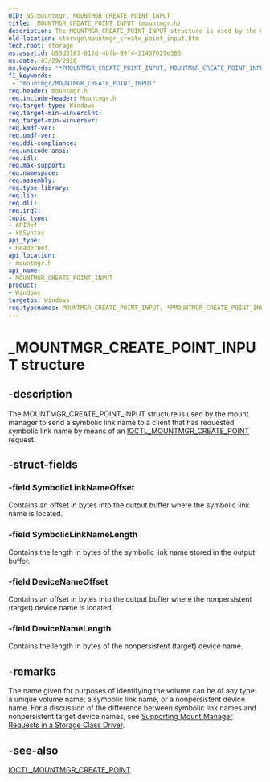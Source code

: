 ```yaml
---
UID: NS:mountmgr._MOUNTMGR_CREATE_POINT_INPUT
title: _MOUNTMGR_CREATE_POINT_INPUT (mountmgr.h)
description: The MOUNTMGR_CREATE_POINT_INPUT structure is used by the mount manager to send a symbolic link name to a client that has requested symbolic link name by means of an IOCTL_MOUNTMGR_CREATE_POINT request.
old-location: storage\mountmgr_create_point_input.htm
tech.root: storage
ms.assetid: b53d5163-612d-4bfb-89f4-21457629e365
ms.date: 03/29/2018
ms.keywords: "*PMOUNTMGR_CREATE_POINT_INPUT, MOUNTMGR_CREATE_POINT_INPUT, MOUNTMGR_CREATE_POINT_INPUT structure [Storage Devices], PMOUNTMGR_CREATE_POINT_INPUT, PMOUNTMGR_CREATE_POINT_INPUT structure pointer [Storage Devices], _MOUNTMGR_CREATE_POINT_INPUT, mountmgr/MOUNTMGR_CREATE_POINT_INPUT, mountmgr/PMOUNTMGR_CREATE_POINT_INPUT, storage.mountmgr_create_point_input, structs-mntmgr_24dea6c0-cfff-4f87-a8d3-c019aa5b46c3.xml"
f1_keywords:
 - "mountmgr/MOUNTMGR_CREATE_POINT_INPUT"
req.header: mountmgr.h
req.include-header: Mountmgr.h
req.target-type: Windows
req.target-min-winverclnt: 
req.target-min-winversvr: 
req.kmdf-ver: 
req.umdf-ver: 
req.ddi-compliance: 
req.unicode-ansi: 
req.idl: 
req.max-support: 
req.namespace: 
req.assembly: 
req.type-library: 
req.lib: 
req.dll: 
req.irql: 
topic_type:
- APIRef
- kbSyntax
api_type:
- HeaderDef
api_location:
- mountmgr.h
api_name:
- MOUNTMGR_CREATE_POINT_INPUT
product:
- Windows
targetos: Windows
req.typenames: MOUNTMGR_CREATE_POINT_INPUT, *PMOUNTMGR_CREATE_POINT_INPUT
---
```


# _MOUNTMGR_CREATE_POINT_INPUT structure


## -description


The MOUNTMGR_CREATE_POINT_INPUT structure is used by the mount manager to send a symbolic link name to a client that has requested symbolic link name by means of an <a href="https://docs.microsoft.com/windows-hardware/drivers/ddi/mountmgr/ni-mountmgr-ioctl_mountmgr_create_point">IOCTL_MOUNTMGR_CREATE_POINT</a> request. 


## -struct-fields




### -field SymbolicLinkNameOffset

Contains an offset in bytes into the output buffer where the symbolic link name is located. 


### -field SymbolicLinkNameLength

Contains the length in bytes of the symbolic link name stored in the output buffer. 


### -field DeviceNameOffset

Contains an offset in bytes into the output buffer where the nonpersistent (target) device name is located. 


### -field DeviceNameLength

Contains the length in bytes of the nonpersistent (target) device name. 


## -remarks



The name given for purposes of identifying the volume can be of any type: a unique volume name, a symbolic link name, or a nonpersistent device name. For a discussion of the difference between symbolic link names and nonpersistent target device names, see <a href="https://docs.microsoft.com/windows-hardware/drivers/storage/supporting-mount-manager-requests-in-a-storage-class-driver">Supporting Mount Manager Requests in a Storage Class Driver</a>. 




## -see-also




<a href="https://docs.microsoft.com/windows-hardware/drivers/ddi/mountmgr/ni-mountmgr-ioctl_mountmgr_create_point">IOCTL_MOUNTMGR_CREATE_POINT</a>
 

 

